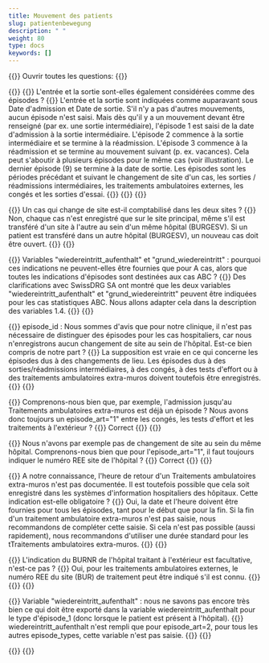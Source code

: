 ```yaml
---
title: Mouvement des patients 
slug: patientenbewegung
description: " "
weight: 80
type: docs
keywords: []
---
```


{{<faqBlock>}}
Ouvrir toutes les questions: {{<collapsibleGroupCommand groupId="patientenbewegung">}}

{{<numberedList>}}
{{<listItem>}}
L'entrée et la sortie sont-elles également considérées comme des épisodes ?
{{<collapsibleBlock groupId="patientenbewegung">}}
L'entrée et la sortie sont indiquées comme auparavant sous Date d'admission et Date de sortie. S'il n'y a pas d'autres mouvements, aucun épisode n'est saisi. Mais dès qu'il y a un mouvement devant être renseigné (par ex. une sortie intermédiaire), l'épisode 1 est saisi de la date d'admission à la sortie intermédiaire. L'épisode 2 commence à la sortie intermédiaire et se termine à la réadmission. L'épisode 3 commence à la réadmission et se termine au mouvement suivant (p. ex. vacances). Cela peut s'aboutir à plusieurs épisodes pour le même cas (voir illustration). Le dernier épisode (9) se termine à la date de sortie. Les épisodes sont les périodes précédant et suivant le changement de site d'un cas, les sorties / réadmissions intermédiaires, les traitements ambulatoires externes, les congés et les sorties d'essai.
{{<insertImage image="Image3.jpg" class="edge max-w-90">}}
{{</collapsibleBlock>}}
{{</listItem>}}

{{<listItem>}}
Un cas qui change de site est-il comptabilisé dans les deux sites ?
{{<collapsibleBlock groupId="patientenbewegung">}}
Non, chaque cas n'est enregistré que sur le site principal, même s'il est transféré d'un site à l'autre au sein d'un même hôpital (BURGESV). Si un patient est transféré dans un autre hôpital (BURGESV), un nouveau cas doit être ouvert.
{{</collapsibleBlock>}}
{{</listItem>}}

{{<listItem>}}
Variables "wiedereintritt_aufenthalt" et "grund_wiedereintritt" : pourquoi ces indications ne peuvent-elles être fournies que pour A cas, alors que toutes les indications d'épisodes sont destinées aux cas ABC ?
{{<collapsibleBlock groupId="patientenbewegung">}}
Des clarifications avec SwissDRG SA ont montré que les deux variables "wiedereintritt_aufenthalt" et "grund_wiedereintritt" peuvent être indiquées pour les cas statistiques ABC. Nous allons adapter cela dans la description des variables 1.4.
{{</collapsibleBlock>}}
{{</listItem>}}

{{<listItem>}}
episode_id : Nous sommes d'avis que pour notre clinique, il n'est pas nécessaire de distinguer des épisodes pour les cas hospitaliers, car nous n'enregistrons aucun changement de site au sein de l'hôpital. Est-ce bien compris de notre part ?
{{<collapsibleBlock groupId="patientenbewegung">}}
La supposition est vraie en ce qui concerne les épisodes dus à des changements de lieu. Les épisodes dus à des sorties/réadmissions intermédiaires, à des congés, à des tests d'effort ou à des traitements ambulatoires extra-muros doivent toutefois être enregistrés.
{{</collapsibleBlock>}}
{{</listItem>}}

{{<listItem>}}
Comprenons-nous bien que, par exemple, l'admission jusqu'au Traitements ambulatoires extra-muros est déjà un épisode ? Nous avons donc toujours un episode_art="1" entre les congés, les tests d'effort et les traitements à l'extérieur ?
{{<collapsibleBlock groupId="patientenbewegung">}}
Correct
{{</collapsibleBlock>}}
{{</listItem>}}

{{<listItem>}}
Nous n'avons par exemple pas de changement de site au sein du même hôpital. <!--Dans l'exemple (voir illustration ci-dessous), nous n'avons pas de changement de site au sein du même hôpital.--> Comprenons-nous bien que pour l'episode_art="1", il faut toujours indiquer le numéro REE site de l'hôpital ?
{{<collapsibleBlock groupId="patientenbewegung">}}
Correct
{{</collapsibleBlock>}}
{{</listItem>}}

{{<listItem>}}
A notre connaissance, l'heure de retour d'un Traitements ambulatoires extra-muros n'est pas documentée. Il est toutefois possible que cela soit enregistré dans les systèmes d'information hospitaliers des hôpitaux. Cette indication est-elle obligatoire ?
{{<collapsibleBlock groupId="patientenbewegung">}}
Oui, la date et l'heure doivent être fournies pour tous les épisodes, tant pour le début que pour la fin. Si la fin d'un traitement ambulatoire extra-muros n'est pas saisie, nous recommandons de compléter cette saisie. Si cela n'est pas possible (aussi rapidement), nous recommandons d'utiliser une durée standard pour les tTraitements ambulatoires extra-muros.
{{</collapsibleBlock>}}
{{</listItem>}}

{{<listItem>}}
L'indication du BURNR de l'hôpital traitant à l'extérieur est facultative, n'est-ce pas ?
{{<collapsibleBlock groupId="patientenbewegung">}}
Oui, pour les traitements ambulatoires externes, le numéro REE du site (BUR) de traitement peut être indiqué s'il est connu.
{{<insertImage image="Image4.jpg" class="edge max-w-90">}}
{{</collapsibleBlock>}}
{{</listItem>}}

{{<listItem>}}
Variable "wiedereintritt_aufenthalt" : nous ne savons pas encore très bien ce qui doit être exporté dans la variable wiedereintritt_aufenthalt pour le type d'épisode_1 (donc lorsque le patient est présent à l'hôpital).
{{<collapsibleBlock groupId="patientenbewegung">}}
wiedereintritt_aufenthalt n'est rempli que pour episode_art=2, pour tous les autres episode_types, cette variable n'est pas saisie.
{{</collapsibleBlock>}}
{{</listItem>}}

{{</numberedList>}}
{{</faqBlock>}}
